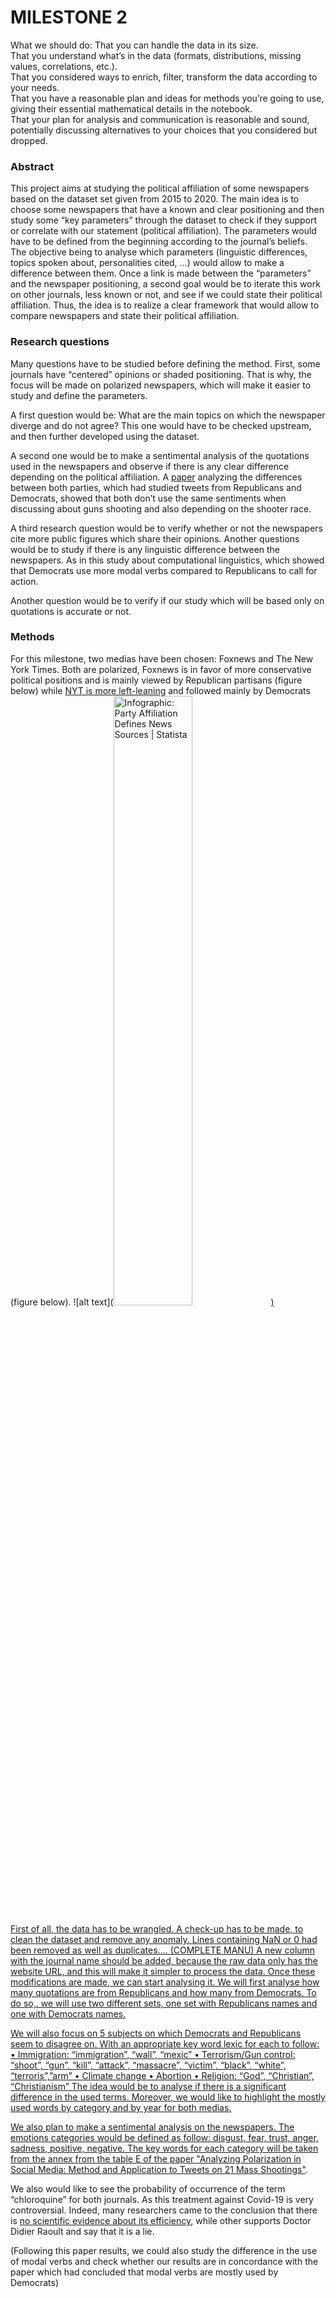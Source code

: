 # MILESTONE 2

What we should do:
That you can handle the data in its size.\
That you understand what’s in the data (formats, distributions, missing values, correlations, etc.).\
That you considered ways to enrich, filter, transform the data according to your needs.\
That you have a reasonable plan and ideas for methods you’re going to use, giving their essential mathematical details in the notebook.\
That your plan for analysis and communication is reasonable and sound, potentially discussing alternatives to your choices that you considered but dropped.

### Abstract

This project aims at studying the political affiliation of some newspapers based on the dataset set given from 2015 to 2020. The main idea is to choose some newspapers that have a known and clear positioning and then study some “key parameters” through the dataset to check if they support or correlate with our statement (political affiliation). The parameters would have to be defined from the beginning according to the journal’s beliefs. The objective being to analyse which parameters (linguistic differences, topics spoken about, personalities cited, …) would allow to make a difference between them. Once a link is made between the “parameters” and the newspaper positioning, a second goal would be to iterate this work on other journals, less known or not, and see if we could state their political affiliation. Thus, the idea is to realize a clear framework that would allow to compare newspapers and state their political affiliation.

### Research questions

Many questions have to be studied before defining the method. First, some journals have “centered” opinions or shaded positioning. That is why, the focus will be made on polarized newspapers, which will make it easier to study and define the parameters. 

A first question would be: What are the main topics on which the newspaper diverge and do not agree? This one would have to be checked upstream, and then further developed using the dataset. 

A second one would be to make a sentimental analysis of the quotations used in the newspapers and observe if there is any clear difference depending on the political affiliation. A [paper](https://engineering.stanford.edu/magazine/article/what-different-about-how-democrats-and-republicans-talk-online) analyzing the differences between both parties, which had studied tweets from Republicans and Democrats, showed that both don’t use the same sentiments when discussing about guns shooting and also depending on the shooter race.

A third research question would be to verify whether or not the newspapers cite more public figures which share their opinions.
Another questions would be to study if there is any linguistic difference between the newspapers. As in this study about computational linguistics, which showed that Democrats use more modal verbs compared to Republicans to call for action.

Another question would be to verify if our study which will be based only on quotations is accurate or not.

### Methods

For this milestone, two medias have been chosen: Foxnews and The New York Times. Both are polarized, Foxnews is in favor of more conservative political positions and is mainly viewed by Republican partisans (figure below) while [NYT is more left-leaning](https://www.influencewatch.org/for-profit/new-york-times/) and followed mainly by Democrats (figure below).
![alt text](<a href="https://www.statista.com/chart/21328/party-affiliation-by-news-source/" title="Infographic: Party Affiliation Defines News Sources | Statista"><img src="https://cdn.statcdn.com/Infographic/images/normal/21328.jpeg" alt="Infographic: Party Affiliation Defines News Sources | Statista" width="50%" height="auto" style="width: 50%; height: auto !important; max-width:960px;-ms-interpolation-mode: bicubic;"/>)

First of all, the data has to be wrangled. A check-up has to be made, to clean the dataset and remove any anomaly. Lines containing NaN or 0 had been removed as well as duplicates…. (COMPLETE MANU) A new column with the journal name should be added, because the raw data only has the website URL, and this will make it simpler to process the data.
Once these modifications are made, we can start analysing it.
We will first analyse how many quotations are from Republicans and how many from Democrats. To do so,. we will use two different sets, one set with Republicans names and one with Democrats names.

We will also focus on 5 subjects on which Democrats and Republicans seem to disagree on. With an appropriate key word lexic for each to follow:
•	Immigration: “immigration”, “wall”, “mexic”
•	Terrorism/Gun control: “shoot”, “gun”, “kill”, “attack”, “massacre”, “victim”, “black”, “white”, “terroris”,”arm”
•	Climate change
•	Abortion
•	Religion: “God”, “Christian”, “Christianism”
The idea would be to analyse if there is a significant difference in the used terms. Moreover, we would like to highlight the mostly used words by category and by year for both medias.

We also plan to make a sentimental analysis on the newspapers. The emotions categories would be defined as follow: disgust, fear, trust, anger, sadness, positive, negative. The key words for each category will be taken from the annex from the table E of the paper ["Analyzing Polarization in Social Media: Method and Application to Tweets on 21 Mass Shootings"](https://github.com/ddemszky/framing-twitter/blob/master/paper/ddemszky2019analyzing.pdf).

We also would like to see the probability of occurrence of the term “chloroquine” for both journals. As this treatment against Covid-19 is very controversial. Indeed, many researchers came to the conclusion that there is [no scientific evidence about its efficiency](https://www.rts.ch/info/sciences-tech/medecine/11345309-la-chloroquine-augmenterait-le-taux-de-mortalite-des-malades-du-covid.html), while other supports Doctor Didier Raoult and say that it  is a lie.

(Following this paper results, we could also study the difference in the use of modal verbs and check whether our results are in concordance with the paper which had concluded that modal verbs are mostly used by Democrats)

